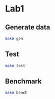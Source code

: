 # Lab1

## Generate data

```bash
make gen
```

## Test

```bash
make test
```

## Benchmark

```bash
make bench
```
